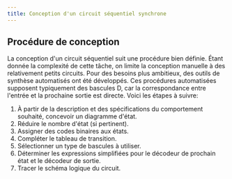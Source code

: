 ```yaml
---
title: Conception d'un circuit séquentiel synchrone
---
```


## Procédure de conception

La conception d'un circuit séquentiel suit une procédure bien
définie. Étant donnée la complexité de cette tâche, on limite la
conception manuelle à des relativement petits circuits. Pour des
besoins plus ambitieux, des outils de synthèse automatisés ont été
développés. Ces procédures automatisées supposent typiquement des
bascules D, car la correspondance entre l'entrée et la prochaine
sortie est directe. Voici les étapes à suivre:

1.  À partir de la description et des spécifications du comportement
    souhaité, concevoir un diagramme d'état.
2.  Réduire le nombre d'état (si pertinent).
3.  Assigner des codes binaires aux états.
4.  Compléter le tableau de transition.
5.  Sélectionner un type de bascules à utiliser.
6.  Déterminer les expressions simplifiées pour le décodeur de prochain
    état et le décodeur de sortie.
7.  Tracer le schéma logique du circuit.
